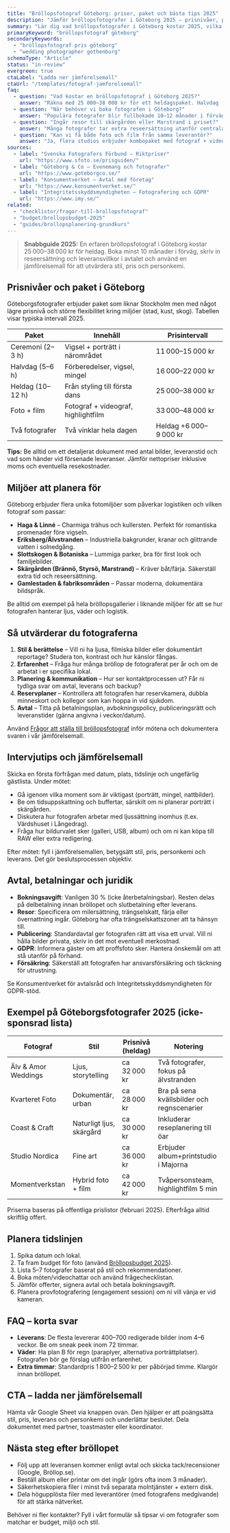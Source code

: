 ```yaml
---
title: "Bröllopsfotograf Göteborg: priser, paket och bästa tips 2025"
description: "Jämför bröllopsfotografer i Göteborg 2025 – prisnivåer, paket och checklistor för att boka rätt fotograf."
summary: "Lär dig vad bröllopsfotografer i Göteborg kostar 2025, vilka paket som finns och hur du jämför stil, avtal och leverans."
primaryKeyword: "bröllopsfotograf göteborg"
secondaryKeywords:
  - "bröllopsfotograf pris göteborg"
  - "wedding photographer gothenburg"
schemaType: "Article"
status: "in-review"
evergreen: true
ctaLabel: "Ladda ner jämförelsemall"
ctaUrl: "/templates/fotograf-jamforelsemall"
faq:
  - question: "Vad kostar en bröllopsfotograf i Göteborg 2025?"
    answer: "Räkna med 25 000–38 000 kr för ett heldagspaket. Halvdag (5–6 timmar) ligger oftast mellan 16 000 och 22 000 kr, medan kortare ceremonipaket börjar kring 11 000 kr."
  - question: "När behöver vi boka fotografen i Göteborg?"
    answer: "Populära fotografer blir fullbokade 10–12 månader i förväg, särskilt för datum i maj–september. Kontakta kandidater direkt när lokal och datum är spikade."
  - question: "Ingår resor till skärgården eller Marstrand i priset?"
    answer: "Många fotografer tar extra reseersättning utanför centrala Göteborg. Säkerställ i avtalet vad som ingår för bil, färja eller övernattning."
  - question: "Kan vi få både foto och film från samma leverantör?"
    answer: "Ja, flera studios erbjuder kombopaket med fotograf + videograf. Priset ökar vanligen med 8 000–12 000 kr beroende på omfattning och redigering."
sources:
  - label: "Svenska Fotografers Förbund – Riktpriser"
    url: "https://www.sfoto.se/prisguiden/"
  - label: "Göteborg & Co – Evenemang och fotografer"
    url: "https://www.goteborgco.se/"
  - label: "Konsumentverket – Avtal med företag"
    url: "https://www.konsumentverket.se/"
  - label: "Integritetsskyddsmyndigheten – Fotografering och GDPR"
    url: "https://www.imy.se/"
related:
  - "checklistor/fragor-till-brollopsfotograf"
  - "budget/brollopsbudget-2025"
  - "guides/brollopsplanering-grundkurs"
---
```


> **Snabbguide 2025:** En erfaren bröllopsfotograf i Göteborg kostar 25 000–38 000 kr för heldag. Boka minst 10 månader i förväg, skriv in reseersättning och leveransvillkor i avtalet och använd en jämförelsemall för att utvärdera stil, pris och personkemi.

## Prisnivåer och paket i Göteborg

Göteborgsfotografer erbjuder paket som liknar Stockholm men med något lägre prisnivå och större flexibilitet kring miljöer (stad, kust, skog). Tabellen visar typiska intervall 2025.

| Paket            | Innehåll                            | Prisintervall          |
| ---------------- | ----------------------------------- | ---------------------- |
| Ceremoni (2–3 h) | Vigsel + porträtt i närområdet      | 11 000–15 000 kr       |
| Halvdag (5–6 h)  | Förberedelser, vigsel, mingel       | 16 000–22 000 kr       |
| Heldag (10–12 h) | Från styling till första dans       | 25 000–38 000 kr       |
| Foto + film      | Fotograf + videograf, highlightfilm | 33 000–48 000 kr       |
| Två fotografer   | Två vinklar hela dagen              | Heldag +6 000–9 000 kr |

**Tips:** Be alltid om ett detaljerat dokument med antal bilder, leveranstid och vad som händer vid försenade leveranser. Jämför nettopriser inklusive moms och eventuella resekostnader.

## Miljöer att planera för

Göteborg erbjuder flera unika fotomiljöer som påverkar logistiken och vilken fotograf som passar:

- **Haga & Linné** – Charmiga trähus och kullersten. Perfekt för romantiska promenader före vigseln.
- **Eriksberg/Älvstranden** – Industriella bakgrunder, kranar och glittrande vatten i solnedgång.
- **Slottskogen & Botaniska** – Lummiga parker, bra för first look och familjebilder.
- **Skärgården (Brännö, Styrsö, Marstrand)** – Kräver båt/färja. Säkerställ extra tid och reseersättning.
- **Gamlestaden & fabriksområden** – Passar moderna, dokumentära bildspråk.

Be alltid om exempel på hela bröllopsgallerier i liknande miljöer för att se hur fotografen hanterar ljus, väder och logistik.

## Så utvärderar du fotograferna

1. **Stil & berättelse** – Vill ni ha ljusa, filmiska bilder eller dokumentärt reportage? Studera ton, kontrast och hur känslor fångas.
2. **Erfarenhet** – Fråga hur många bröllop de fotograferat per år och om de arbetat i er specifika lokal.
3. **Planering & kommunikation** – Hur ser kontaktprocessen ut? Får ni tydliga svar om avtal, leverans och backup?
4. **Reservplaner** – Kontrollera att fotografen har reservkamera, dubbla minneskort och kollegor som kan hoppa in vid sjukdom.
5. **Avtal** – Titta på betalningsplan, avbokningspolicy, publiceringsrätt och leveranstider (gärna angivna i veckor/datum).

Använd [Frågor att ställa till bröllopsfotograf](/checklistor/fragor-till-brollopsfotograf/) inför mötena och dokumentera svaren i vår jämförelsemall.

## Intervjutips och jämförelsemall

Skicka en första förfrågan med datum, plats, tidslinje och ungefärlig gästlista. Under mötet:

- Gå igenom vilka moment som är viktigast (porträtt, mingel, nattbilder).
- Be om tidsuppskattning och buffertar, särskilt om ni planerar porträtt i skärgården.
- Diskutera hur fotografen arbetar med ljussättning inomhus (t.ex. Värdshuset i Långedrag).
- Fråga hur bildurvalet sker (galleri, USB, album) och om ni kan köpa till RAW eller extra redigering.

Efter mötet: fyll i jämförelsemallen, betygsätt stil, pris, personkemi och leverans. Det gör beslutsprocessen objektiv.

## Avtal, betalningar och juridik

- **Bokningsavgift**: Vanligen 30 % (icke återbetalningsbar). Resten delas på delbetalning innan bröllopet och slutbetalning efter leverans.
- **Resor**: Specificera om milersättning, trängselskatt, färja eller övernattning ingår. Göteborg har ofta trängselskattszoner att ta hänsyn till.
- **Publicering**: Standardavtal ger fotografen rätt att visa ett urval. Vill ni hålla bilder privata, skriv in det mot eventuell merkostnad.
- **GDPR**: Informera gäster om att proffsfoto sker. Hantera önskemål om att stå utanför på förhand.
- **Försäkring**: Säkerställ att fotografen har ansvarsförsäkring och täckning för utrustning.

Se Konsumentverket för avtalsråd och Integritetsskyddsmyndigheten för GDPR-stöd.

## Exempel på Göteborgsfotografer 2025 (icke-sponsrad lista)

| Fotograf            | Stil                     | Prisnivå (heldag) | Notering                                   |
| ------------------- | ------------------------ | ----------------- | ------------------------------------------ |
| Älv & Amor Weddings | Ljus, storytelling       | ca 32 000 kr      | Två fotografer, fokus på älvstranden       |
| Kvarteret Foto      | Dokumentär, urban        | ca 28 000 kr      | Bra på sena kvällsbilder och regnscenarier |
| Coast & Craft       | Naturligt ljus, skärgård | ca 30 000 kr      | Inkluderar reseplanering till öar          |
| Studio Nordica      | Fine art                 | ca 36 000 kr      | Erbjuder album+printstudio i Majorna       |
| Momentverkstan      | Hybrid foto + film       | ca 42 000 kr      | Tvåpersonsteam, highlightfilm 5 min        |

Priserna baseras på offentliga prislistor (februari 2025). Efterfråga alltid skriftlig offert.

## Planera tidslinjen

1. Spika datum och lokal.
2. Ta fram budget för foto (använd [Bröllopsbudget 2025](/budget/brollopsbudget-2025/)).
3. Lista 5–7 fotografer baserat på stil och rekommendationer.
4. Boka möten/videochattar och använd frågechecklistan.
5. Jämför offerter, signera avtal och betala bokningsavgift.
6. Planera provfotografering (engagement session) om ni vill vänja er vid kameran.

## FAQ – korta svar

- **Leverans**: De flesta levererar 400–700 redigerade bilder inom 4–6 veckor. Be om sneak peek inom 72 timmar.
- **Väder**: Ha plan B för regn (paraplyer, alternativa porträttplatser). Fotografen bör ge förslag utifrån erfarenhet.
- **Extra timmar**: Standardpris 1 800–2 500 kr per påbörjad timme. Klargör innan bröllopet.

## CTA – ladda ner jämförelsemall

Hämta vår Google Sheet via knappen ovan. Den hjälper er att poängsätta stil, pris, leverans och personkemi och underlättar beslutet. Dela dokumentet med partner, toastmaster eller koordinator.

## Nästa steg efter bröllopet

- Följ upp att leveransen kommer enligt avtal och skicka tack/recensioner (Google, Bröllop.se).
- Beställ album eller printar om det ingår (görs ofta inom 3 månader).
- Säkerhetskopiera filer i minst två separata molntjänster + extern disk.
- Dela högupplösta filer med leverantörer (med fotografens medgivande) för att stärka nätverket.

Behöver ni fler kontakter? Fyll i vårt formulär så tipsar vi om fotografer som matchar er budget, miljö och stil.
